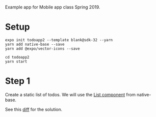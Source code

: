 Example app for Mobile app class Spring 2019.

# Setup
```
expo init todoapp2 --template blank@sdk-32 --yarn
yarn add native-base --save
yarn add @expo/vector-icons --save

cd todoapp2
yarn start
```
# Step 1
Create a static list of todos. We will use the
[List component](http://docs.nativebase.io/Components.html#list-def-headref)
from native-base.

See this [diff](https://github.com/lubaochuan/todoapp2/commit/bc21e7e8166aa675087e6cada171b6cc2b2d91e2)
for the solution.
